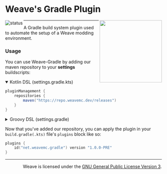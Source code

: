 # Weave's Gradle Plugin

<img
    align="right" width="200px"
    src="https://raw.githubusercontent.com/Weave-MC/.github/master/assets/icon.png"
/>

<img
    align="left" alt="status"
    src="https://github.com/Weave-MC/Weave/actions/workflows/gradle.yml/badge.svg"
/>

---

A Gradle build system plugin used to automate the setup of a Weave modding environment.

### Usage

You can use Weave-Gradle by adding our maven repository to your **settings** buildscripts:

<details open>
<summary>Kotlin DSL (settings.gradle.kts)</summary>

```gradle
pluginManagement {
    repositories {
        maven("https://repo.weavemc.dev/releases")
    }
}
```
</details>

<details>
<summary>Groovy DSL (settings.gradle)</summary>

```gradle
pluginManagement {
    repositories {
        maven {
            url = "https://repo.weavemc.dev/releases"
        }
    }
}
```
</details>

Now that you've added our repository, you can apply the plugin in your `build.gradle(.kts)` file's `plugins` block like so:
```kotlin
plugins {
    id("net.weavemc.gradle") version "1.0.0-PRE"
}
```

---

<div align="right">

Weave is licensed under the [GNU General Public License Version 3][license].

</div>

[git]:     https://git-scm.com/
[jdk]:     https://www.azul.com/downloads/?version=java-17-lts&package=jdk
[license]: ./LICENSE
